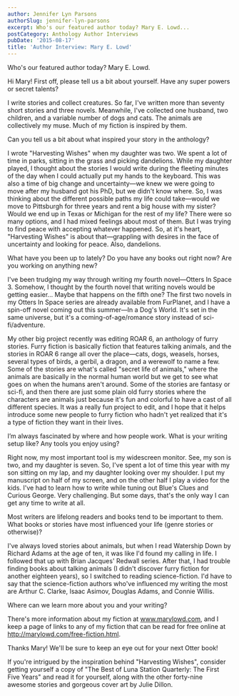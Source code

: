 ```yaml
---
author: Jennifer Lyn Parsons
authorSlug: jennifer-lyn-parsons
excerpt: Who's our featured author today? Mary E. Lowd...
postCategory: Anthology Author Interviews
pubDate: '2015-08-17'
title: 'Author Interview: Mary E. Lowd'
---
```

Who's our featured author today? Mary E. Lowd.

Hi Mary! First off, please tell us a bit about yourself. Have any super powers or secret talents?

I write stories and collect creatures. So far, I've written more than seventy short stories and three novels. Meanwhile, I've collected one husband, two children, and a variable number of dogs and cats. The animals are collectively my muse. Much of my fiction is inspired by them.

Can you tell us a bit about what inspired your story in the anthology?

I wrote "Harvesting Wishes" when my daughter was two. We spent a lot of time in parks, sitting in the grass and picking dandelions. While my daughter played, I thought about the stories I would write during the fleeting minutes of the day when I could actually put my hands to the keyboard. This was also a time of big change and uncertainty—we knew we were going to move after my husband got his PhD, but we didn't know where. So, I was thinking about the different possible paths my life could take—would we move to Pittsburgh for three years and rent a big house with my sister? Would we end up in Texas or Michigan for the rest of my life? There were so many options, and I had mixed feelings about most of them. But I was trying to find peace with accepting whatever happened. So, at it's heart, "Harvesting Wishes" is about that—grappling with desires in the face of uncertainty and looking for peace. Also, dandelions.

What have you been up to lately? Do you have any books out right now? Are you working on anything new?

I've been trudging my way through writing my fourth novel—Otters In Space 3. Somehow, I thought by the fourth novel that writing novels would be getting easier... Maybe that happens on the fifth one? The first two novels in my Otters In Space series are already available from FurPlanet, and I have a spin-off novel coming out this summer—In a Dog's World. It's set in the same universe, but it's a coming-of-age/romance story instead of sci-fi/adventure.

My other big project recently was editing ROAR 6, an anthology of furry stories. Furry fiction is basically fiction that features talking animals, and the stories in ROAR 6 range all over the place—cats, dogs, weasels, horses, several types of birds, a gerbil, a dragon, and a werewolf to name a few. Some of the stories are what's called "secret life of animals," where the animals are basically in the normal human world but we get to see what goes on when the humans aren't around. Some of the stories are fantasy or sci-fi, and then there are just some plain old furry stories where the characters are animals just because it's fun and colorful to have a cast of all different species. It was a really fun project to edit, and I hope that it helps introduce some new people to furry fiction who hadn't yet realized that it's a type of fiction they want in their lives.

I’m always fascinated by where and how people work. What is your writing setup like? Any tools you enjoy using?

Right now, my most important tool is my widescreen monitor. See, my son is two, and my daughter is seven. So, I've spent a lot of time this year with my son sitting on my lap, and my daughter looking over my shoulder. I put my manuscript on half of my screen, and on the other half I play a video for the kids. I've had to learn how to write while tuning out Blue's Clues and Curious George. Very challenging. But some days, that's the only way I can get any time to write at all.

Most writers are lifelong readers and books tend to be important to them. What books or stories have most influenced your life (genre stories or otherwise)?

I've always loved stories about animals, but when I read Watership Down by Richard Adams at the age of ten, it was like I'd found my calling in life. I followed that up with Brian Jacques' Redwall series. After that, I had trouble finding books about talking animals (I didn't discover furry fiction for another eighteen years), so I switched to reading science-fiction. I'd have to say that the science-fiction authors who've influenced my writing the most are Arthur C. Clarke, Isaac Asimov, Douglas Adams, and Connie Willis.

Where can we learn more about you and your writing?

There's more information about my fiction at www.marylowd.com, and I keep a page of links to any of my fiction that can be read for free online at http://marylowd.com/free-fiction.html.

Thanks Mary! We'll be sure to keep an eye out for your next Otter book!

If you're intrigued by the inspiration behind "Harvesting Wishes", consider getting yourself a copy of "The Best of Luna Station Quarterly: The First Five Years" and read it for yourself, along with the other forty-nine awesome stories and gorgeous cover art by Julie Dillon.
